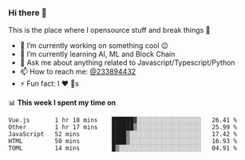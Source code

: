 ### Hi there 👋

<!--
**a233894432/a233894432** is a ✨ _special_ ✨ repository because its `README.md` (this file) appears on your GitHub profile.

Here are some ideas to get you started:

- 🔭 I’m currently working on ...
- 🌱 I’m currently learning ...
- 👯 I’m looking to collaborate on ...
- 🤔 I’m looking for help with ...
- 💬 Ask me about ...
- 📫 How to reach me: ...
- 😄 Pronouns: ...
- ⚡ Fun fact: ...
-->
 
 
This is the place where I opensource stuff and break things :rofl:

- 🔭 I’m currently working on something cool :wink:
- 🌱 I’m currently learning AI, ML and Block Chain
- 💬 Ask me about anything related to Javascript/Typescript/Python
- 📫 How to reach me: [@233894432](https://twitter.com/233894432)
- ⚡ Fun fact: I :heart: :dog:s

📊 **This week I spent my time on**
<!--START_SECTION:waka-->
```text
Vue.js       1 hr 18 mins    ██████▓░░░░░░░░░░░░░░░░░░   26.41 % 
Other        1 hr 17 mins    ██████▒░░░░░░░░░░░░░░░░░░   25.99 % 
JavaScript   52 mins         ████▒░░░░░░░░░░░░░░░░░░░░   17.42 % 
HTML         50 mins         ████▒░░░░░░░░░░░░░░░░░░░░   16.93 % 
TOML         14 mins         █▒░░░░░░░░░░░░░░░░░░░░░░░   04.91 % 
```
<!--END_SECTION:waka-->
